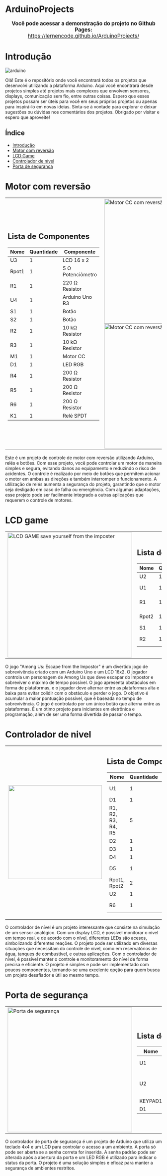 # ArduinoProjects

<p align="center">
  <span style="font-size:larger;">
    <strong>Você pode acessar a demonstração do projeto no Github Pages:</strong>
  </span> 
  <br>
  <a href="https://lernencode.github.io/ArduinoProjects/" target="_blank">
    <span style="font-size:larger;">https://lernencode.github.io/ArduinoProjects/</span>
  </a>
</p>


# Introdução

![arduino](https://user-images.githubusercontent.com/96671069/233734244-27d83f2b-9994-4e1a-8371-666434143128.png)


Olá! Este é o repositório onde você encontrará todos os projetos que desenvolvi utilizando a plataforma Arduino. Aqui você encontrará desde projetos simples até projetos mais complexos que envolvem sensores, displays, comunicação sem fio, entre outras coisas. Espero que esses projetos possam ser úteis para você em seus próprios projetos ou apenas para inspirá-lo em novas ideias. Sinta-se à vontade para explorar e deixar sugestões ou dúvidas nos comentários dos projetos. Obrigado por visitar e espero que aproveite!


## Índice

- [Introdução](#introdução)
- [Motor com reversão](#motor-com-reversão)
- [LCD Game](#lcd-game)
- [Controlador de nível](#controlador-de-nivel)
- [Porta de segurança](#porta-de-segurança)

# Motor com reversão 

<div>
  <table>
    <tr>
      <td>
        <h2>Lista de Componentes</h2>
        <table>
          <thead>
            <tr>
              <th>Nome</th>
              <th>Quantidade</th>
              <th>Componente</th>
            </tr>
          </thead>
          <tbody>
            <tr>
              <td>U3</td>
              <td>1</td>
              <td>LCD 16 x 2</td>
            </tr>
            <tr>
              <td>Rpot1</td>
              <td>1</td>
              <td>5 Ω Potenciômetro</td>
            </tr>
            <tr>
              <td>R1</td>
              <td>1</td>
              <td>220 Ω Resistor</td>
            </tr>
            <tr>
              <td>U4</td>
              <td>1</td>
              <td>Arduino Uno R3</td>
            </tr>
            <tr>
              <td>S1</td>
              <td>1</td>
              <td>Botão</td>
            </tr>
            <tr>
              <td>S2</td>
              <td>1</td>
              <td>Botão</td>
            </tr>
            <tr>
              <td>R2</td>
              <td>1</td>
              <td>10 kΩ Resistor</td>
            </tr>
            <tr>
              <td>R3</td>
              <td>1</td>
              <td>10 kΩ Resistor</td>
            </tr>
            <tr>
              <td>M1</td>
              <td>1</td>
              <td>Motor CC</td>
            </tr>
            <tr>
              <td>D1</td>
              <td>1</td>
              <td>LED RGB</td>
            </tr>
            <tr>
              <td>R4</td>
              <td>1</td>
              <td>200 Ω Resistor</td>
            </tr>
            <tr>
              <td>R5</td>
              <td>1</td>
              <td>200 Ω Resistor</td>
            </tr>
            <tr>
              <td>R6</td>
              <td>1</td>
              <td>200 Ω Resistor</td>
            </tr>
            <tr>
              <td>K1</td>
              <td>1</td>
              <td>Relé SPDT</td>
            </tr>
          </tbody>
        </table>
      </td>
      <td>
        <img src="https://user-images.githubusercontent.com/96671069/233718488-5e87ef36-ad18-4db9-ad52-443b6143d30a.png" alt="Motor CC com reversão LCD LED RGB Arduino 2" width="400">
        <img src="https://user-images.githubusercontent.com/96671069/233718493-cbfff03c-0460-4941-9574-a28fd449555b.png" alt="Motor CC com reversão LCD LED RGB Arduino 1" width="400">
      </td>
    </tr>
  </table>
</div>

Este é um projeto de controle de motor com reversão utilizando Arduino, relés e botões. Com esse projeto, você pode controlar um motor de maneira simples e segura, evitando danos ao equipamento e reduzindo o risco de acidentes. O controle é realizado por meio de botões que permitem acionar o motor em ambas as direções e também interromper o funcionamento. A utilização de relés aumenta a segurança do projeto, garantindo que o motor seja desligado em caso de falha ou emergência. Com algumas adaptações, esse projeto pode ser facilmente integrado a outras aplicações que requerem o controle de motores.
  

# LCD game
<table>
  <tr>
    <td>
      <img src="https://user-images.githubusercontent.com/96671069/233717993-77025257-3a40-4d11-adca-1412a149eb2f.png" alt="LCD GAME save yourself from the imposter" width="400">
    </td>
    <td>
      <h2>Lista de Componentes</h2>
      <table>
        <thead>
          <tr>
            <th>Nome</th>
            <th>Quantidade</th>
            <th>Componente</th>
          </tr>
        </thead>
        <tbody>
          <tr>
            <td>U2</td>
            <td>1</td>
            <td>LCD 16 x 2</td>
          </tr>
          <tr>
            <td>U1</td>
            <td>1</td>
            <td>Arduino Uno R3</td>
          </tr>
          <tr>
            <td>R1</td>
            <td>1</td>
            <td>200 Ω Resistor</td>
          </tr>
          <tr>
            <td>Rpot2</td>
            <td>1</td>
            <td>5 Ω Potenciômetro</td>
          </tr>
          <tr>
            <td>S1</td>
            <td>1</td>
            <td>Botão</td>
          </tr>
          <tr>
            <td>R2</td>
            <td>1</td>
            <td>200 kΩ Resistor</td>
          </tr>
        </tbody>
      </table>
    </td>
  </tr>
</table>

O jogo "Among Us: Escape from the Impostor" é um divertido jogo de sobrevivência criado com um Arduino Uno e um LCD 16x2. O jogador controla um personagem de Among Us que deve escapar do Impostor e sobreviver o máximo de tempo possível. O jogo apresenta obstáculos em forma de plataformas, e o jogador deve alternar entre as plataformas alta e baixa para evitar colidir com o obstáculo e perder o jogo. O objetivo é acumular a maior pontuação possível, que é baseada no tempo de sobrevivência. O jogo é controlado por um único botão que alterna entre as plataformas. É um ótimo projeto para iniciantes em eletrônica e programação, além de ser uma forma divertida de passar o tempo.

# Controlador de nivel
<table>
  <tr>
    <td>
      <img align="right" width="300" src="https://user-images.githubusercontent.com/96671069/233721123-c1fd8de7-4196-45f5-a95b-b8caf8abf91c.png">
    </td>
    <td>
      <h2>Lista de Componentes</h2>
      <table>
        <thead>
          <tr>
            <th>Nome</th>
            <th>Quantidade</th>
            <th>Componente</th>
          </tr>
        </thead>
        <tbody>
          <tr>
            <td>U1</td>
            <td>1</td>
            <td>"Arduino Uno R3"</td>
          </tr>
          <tr>
            <td>D1</td>
            <td>1</td>
            <td>"Branco LED"</td>
          </tr>
          <tr>
            <td>R1, R2, R3, R4, R5</td>
            <td>5</td>
            <td>"200 Ω Resistor"</td>
          </tr>
          <tr>
            <td>D2</td>
            <td>1</td>
            <td>"Azul LED"</td>
          </tr>
          <tr>
            <td>D3</td>
            <td>1</td>
            <td>"Verde LED"</td>
          </tr>
          <tr>
            <td>D4</td>
            <td>1</td>
            <td>"Amarelo LED"</td>
          </tr>
          <tr>
            <td>D5</td>
            <td>1</td>
            <td>"Vermelho LED"</td>
          </tr>
          <tr>
            <td>Rpot1, Rpot2</td>
            <td>2</td>
            <td>"250 kΩ Potenciômetro"</td>
          </tr>
          <tr>
            <td>U2</td>
            <td>1</td>
            <td>"LCD 16 x 2"</td>
          </tr>
          <tr>
            <td>R6</td>
            <td>1</td>
            <td>"220 Ω Resistor"</td>
          </tr>
        </tbody>
      </table>
    </td>
  </tr>
</table>

O controlador de nível é um projeto interessante que consiste na simulação de um sensor analógico. Com um display LCD, é possível monitorar o nível em tempo real, e de acordo com o nível, diferentes LEDs são acesos, simbolizando diferentes reações. O projeto pode ser utilizado em diversas situações que necessitam do controle de nível, como em reservatórios de água, tanques de combustível, e outras aplicações. Com o controlador de nível, é possível manter o controle e monitoramento do nível de forma precisa e eficiente. O projeto é simples e pode ser implementado com poucos componentes, tornando-se uma excelente opção para quem busca um projeto desafiador e útil ao mesmo tempo.

# Porta de segurança
<table>
  <tr>
    <td>
      <img src="https://user-images.githubusercontent.com/96671069/233722252-7ce4e2c2-70a5-4ebb-b3ba-dfc38a2ca9a1.png" alt="Porta de segurança" width="400">
    </td>
    <td>
      <h2>Lista de Componentes</h2>
      <table>
        <thead>
          <tr>
            <th>Nome</th>
            <th>Quantidade</th>
            <th>Componente</th>
          </tr>
        </thead>
        <tbody>
          <tr>
            <td>U1</td>
            <td>1</td>
            <td>Arduino Uno R3</td>
          </tr>
          <tr>
            <td>U2</td>
            <td>1</td>
            <td>Baseado em MCP23008, 32 LCD 16 x 2 (I2C)</td>
          </tr>
          <tr>
            <td>KEYPAD1</td>
            <td>1</td>
            <td>Teclado 4x4</td>
          </tr>
          <tr>
            <td>D1</td>
            <td>1</td>
            <td>LED RGB</td>
          </tr>
        </tbody>
      </table>
    </td>
  </tr>
</table>

O controlador de porta de segurança é um projeto de Arduino que utiliza um teclado 4x4 e um LCD para controlar o acesso a um ambiente. A porta só pode ser aberta se a senha correta for inserida. A senha padrão pode ser alterada após a abertura da porta e um LED RGB é utilizado para indicar o status da porta. O projeto é uma solução simples e eficaz para manter a segurança de ambientes restritos.

